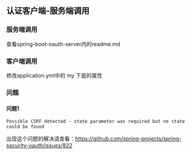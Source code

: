 ## 认证客户端-服务端调用

### 服务端调用

查看spring-boot-oauth-server内的readme.md


### 客户端调用

修改application.yml中的 my 下面的属性


### 问题
#### 问题1

    Possible CSRF detected - state parameter was required but no state could be found
 
出现这个问题的解决请查看：https://github.com/spring-projects/spring-security-oauth/issues/822
